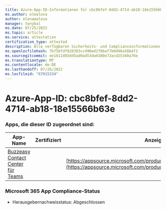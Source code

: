 ```yaml
---
title: Azure-App-ID-Informationen für cbc8bfef-8dd2-4714-ab18-18e15566b63e
ms.author: elmalova
author: elenamalova
manager: tonybal
ms.date: 07/25/2022
ms.topic: article
ms.service: attestation
certification_type: attested
description: Alle verfügbaren Sicherheits- und Complianceinformationen für cbc8bfef-8dd2-4714-ab18-18e15566b63e.
ms.openlocfilehash: 7b758fdf820393cc490ed1f8baf7b0496a58b4f2
ms.sourcegitcommit: ee1611493dd5ad0ad53da0380e73acd25340a76e
ms.translationtype: MT
ms.contentlocale: de-DE
ms.lasthandoff: 07/26/2022
ms.locfileid: "67015334"
---
```

# <a name="azure-app-id-cbc8bfef-8dd2-4714-ab18-18e15566b63e"></a>Azure-App-ID: cbc8bfef-8dd2-4714-ab18-18e15566b63e


### <a name="apps-associated-with-this-id"></a>Apps, die dieser ID zugeordnet sind:
| **App-Name** | **Zertifiziert** | **Anzeigen in AppSource** |
|--------------|---------------|-----------------------|
| [Buzzeasy Contact Center für Teams](../forward/geomant.buzzeasy_teams_contact_center.md) |  | [https://appsource.microsoft.com/product/office/geomant.buzzeasy_teams_contact_center](https://appsource.microsoft.com/product/office/geomant.buzzeasy_teams_contact_center) |

### <a name="microsoft-365-app-compliance-status"></a>Microsoft 365 App Compliance-Status
- Herausgebernachweisstatus: Abgeschlossen
